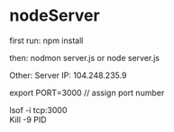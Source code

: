 # nodeServer

first run:
npm install

then:
nodmon server.js or node server.js




Other:
Server IP: 104.248.235.9  
  
export PORT=3000  // assign port number  
  
lsof -i tcp:3000  
Kill -9 PID
